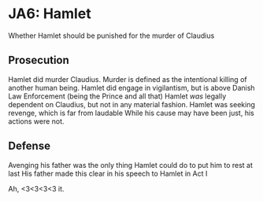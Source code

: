 # JA6: Hamlet  

Whether Hamlet should be punished for the murder of Claudius  

## Prosecution  

Hamlet did murder Claudius.
Murder is defined as the intentional killing of another human being.
Hamlet did engage in vigilantism, but is above Danish Law Enforcement (being the Prince and all that)
Hamlet _was_ legally dependent on Claudius, but not in any material fashion.
Hamlet was seeking revenge, which is far from laudable
While his cause may have been just, his actions were not.

## Defense  

Avenging his father was the only thing Hamlet could do to put him to rest at last
His father made this clear in his speech to Hamlet in Act I

Ah, <3<3<3<3 it.

